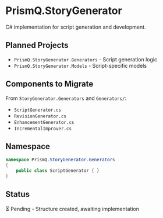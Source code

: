 # PrismQ.StoryGenerator

C# implementation for script generation and development.

## Planned Projects

- `PrismQ.StoryGenerator.Generators` - Script generation logic
- `PrismQ.StoryGenerator.Models` - Script-specific models

## Components to Migrate

From `StoryGenerator.Generators` and `Generators/`:
- `ScriptGenerator.cs`
- `RevisionGenerator.cs`
- `EnhancementGenerator.cs`
- `IncrementalImprover.cs`

## Namespace

```csharp
namespace PrismQ.StoryGenerator.Generators
{
    public class ScriptGenerator { }
}
```

## Status

⏳ Pending - Structure created, awaiting implementation
